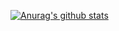 [![Anurag's github stats](https://github-readme-stats.vercel.app/api?username=zyh-system)](https://github.com/anuraghazra/github-readme-stats)
